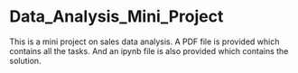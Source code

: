# Data_Analysis_Mini_Project
This is a mini project on sales data analysis.
A PDF file is provided which contains all the tasks.
And an ipynb file is also provided which contains the solution.
